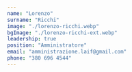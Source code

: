 ```yaml
---
name: "Lorenzo"
surname: "Ricchi"
image: "./lorenzo-ricchi.webp"
bgImage: "./lorenzo-ricchi-ext.webp"
leadership: true
position: "Amministratore"
email: "amministrazione.laif@gmail.com"
phone: "380 696 4544"
---
```

